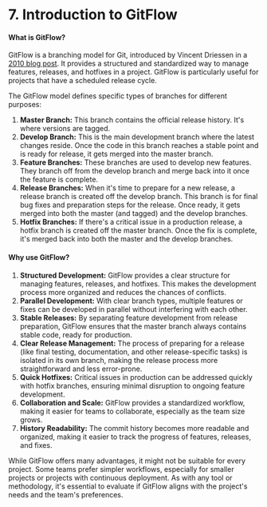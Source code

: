 # 7. Introduction to GitFlow

#### **What is GitFlow?**

GitFlow is a branching model for Git, introduced by Vincent Driessen in a [2010 blog post](https://nvie.com/posts/a-successful-git-branching-model/). It provides a structured and standardized way to manage features, releases, and hotfixes in a project. GitFlow is particularly useful for projects that have a scheduled release cycle.

The GitFlow model defines specific types of branches for different purposes:

1. **Master Branch:** This branch contains the official release history. It's where versions are tagged.
2. **Develop Branch:** This is the main development branch where the latest changes reside. Once the code in this branch reaches a stable point and is ready for release, it gets merged into the master branch.
3. **Feature Branches:** These branches are used to develop new features. They branch off from the develop branch and merge back into it once the feature is complete.
4. **Release Branches:** When it's time to prepare for a new release, a release branch is created off the develop branch. This branch is for final bug fixes and preparation steps for the release. Once ready, it gets merged into both the master (and tagged) and the develop branches.
5. **Hotfix Branches:** If there's a critical issue in a production release, a hotfix branch is created off the master branch. Once the fix is complete, it's merged back into both the master and the develop branches.

#### **Why use GitFlow?**

1. **Structured Development:** GitFlow provides a clear structure for managing features, releases, and hotfixes. This makes the development process more organized and reduces the chances of conflicts.
2. **Parallel Development:** With clear branch types, multiple features or fixes can be developed in parallel without interfering with each other.
3. **Stable Releases:** By separating feature development from release preparation, GitFlow ensures that the master branch always contains stable code, ready for production.
4. **Clear Release Management:** The process of preparing for a release (like final testing, documentation, and other release-specific tasks) is isolated in its own branch, making the release process more straightforward and less error-prone.
5. **Quick Hotfixes:** Critical issues in production can be addressed quickly with hotfix branches, ensuring minimal disruption to ongoing feature development.
6. **Collaboration and Scale:** GitFlow provides a standardized workflow, making it easier for teams to collaborate, especially as the team size grows.
7. **History Readability:** The commit history becomes more readable and organized, making it easier to track the progress of features, releases, and fixes.

While GitFlow offers many advantages, it might not be suitable for every project. Some teams prefer simpler workflows, especially for smaller projects or projects with continuous deployment. As with any tool or methodology, it's essential to evaluate if GitFlow aligns with the project's needs and the team's preferences.
